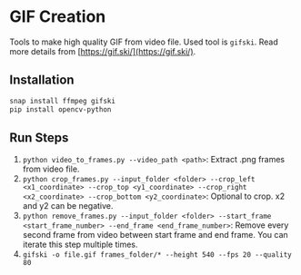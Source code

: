 # GIF Creation

Tools to make high quality GIF from video file. Used tool is `gifski`. Read more details from [https://gif.ski/](https://gif.ski/).

## Installation

```bash
snap install ffmpeg gifski
pip install opencv-python
```

## Run Steps

1. `python video_to_frames.py --video_path <path>`: Extract .png frames from video file.
1. `python crop_frames.py --input_folder <folder> --crop_left <x1_coordinate> --crop_top <y1_coordinate> --crop_right <x2_coordinate> --crop_bottom <y2_coordinate>`: Optional to crop. x2 and y2 can be negative.
1. `python remove_frames.py --input_folder <folder> --start_frame <start_frame_number> --end_frame <end_frame_number>`: Remove every second frame from video between start frame and end frame. You can iterate this step multiple times.
1. `gifski -o file.gif frames_folder/* --height 540 --fps 20 --quality 80`
